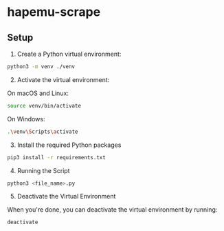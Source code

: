 # hapemu-scrape

## Setup

1. Create a Python virtual environment:

```bash
python3 -m venv ./venv
```

2. Activate the virtual environment:

On macOS and Linux:

```bash
source venv/bin/activate
```

On Windows:

```bash
.\venv\Scripts\activate
```

3. Install the required Python packages

```bash
pip3 install -r requirements.txt
```

4. Running the Script

```bash
python3 <file_name>.py
```

5. Deactivate the Virtual Environment

When you're done, you can deactivate the virtual environment by running:

```bash
deactivate
```
